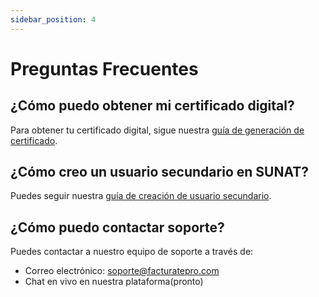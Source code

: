 ```yaml
---
sidebar_position: 4
---
```


# Preguntas Frecuentes

## ¿Cómo puedo obtener mi certificado digital?

Para obtener tu certificado digital, sigue nuestra [guía de generación de certificado](/docs/tutorials/certificate-generation).

## ¿Cómo creo un usuario secundario en SUNAT?

Puedes seguir nuestra [guía de creación de usuario secundario](/docs/tutorials/secondary-sunat-user-creation).

## ¿Cómo puedo contactar soporte?

Puedes contactar a nuestro equipo de soporte a través de:

- Correo electrónico: soporte@facturatepro.com
- Chat en vivo en nuestra plataforma(pronto)
